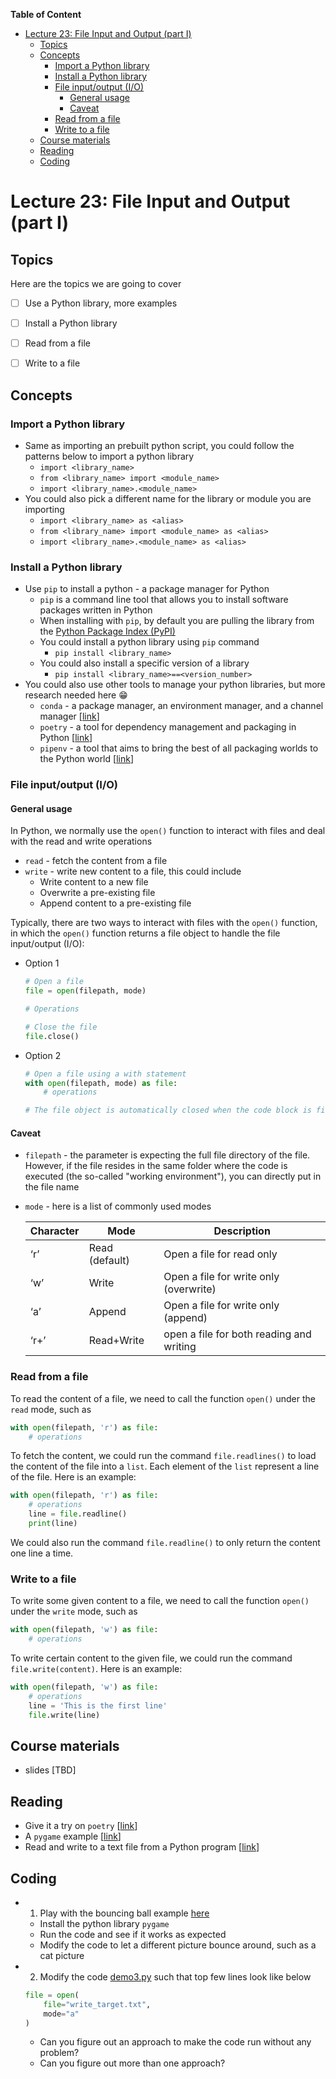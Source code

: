 
**Table of Content**
- [Lecture 23: File Input and Output (part I)](#lecture-23-file-input-and-output-part-i)
  - [Topics](#topics)
  - [Concepts](#concepts)
    - [Import a Python library](#import-a-python-library)
    - [Install a Python library](#install-a-python-library)
    - [File input/output (I/O)](#file-inputoutput-io)
      - [General usage](#general-usage)
      - [Caveat](#caveat)
    - [Read from a file](#read-from-a-file)
    - [Write to a file](#write-to-a-file)
  - [Course materials](#course-materials)
  - [Reading](#reading)
  - [Coding](#coding)

# Lecture 23: File Input and Output (part I)

## Topics
Here are the topics we are going to cover
* [ ] Use a Python library, more examples
* [ ] Install a Python library
* [ ] Read from a file
* [ ] Write to a file


## Concepts
### Import a Python library
* Same as importing an prebuilt python script, you could follow the patterns below to import a python library
  * `import <library_name>`
  * `from <library_name> import <module_name>`
  * `import <library_name>.<module_name>`
* You could also pick a different name for the library or module you are importing
  * `import <library_name> as <alias>`
  * `from <library_name> import <module_name> as <alias>`
  * `import <library_name>.<module_name> as <alias>`

### Install a Python library
* Use `pip` to install a python - a package manager for Python
  * `pip` is a command line tool that allows you to install software packages written in Python
  * When installing with `pip`, by default you are pulling the library from the [Python Package Index (PyPI)](https://pypi.org/)
  * You could install a python library using `pip` command
    * `pip install <library_name>`
  * You could also install a specific version of a library
    * `pip install <library_name>==<version_number>`
* You could also use other tools to manage your python libraries, but more research needed here :grin:
  * `conda` - a package manager, an environment manager, and a channel manager [[link](https://docs.conda.io/en/latest/)]
  * `poetry` - a tool for dependency management and packaging in Python [[link](https://python-poetry.org/)]
  * `pipenv` - a tool that aims to bring the best of all packaging worlds to the Python world [[link](https://pipenv.pypa.io/en/latest/)]

### File input/output (I/O) 
#### General usage
In Python, we normally use the `open()` function to interact with files and deal with the read and write operations
- `read` - fetch the content from a file
- `write` - write new content to a file, this could include
  - Write content to a new file
  - Overwrite a pre-existing file
  - Append content to a pre-existing file

Typically, there are two ways to interact with files with the `open()` function, in which the `open()` function returns a file object to handle the file input/output (I/O):
- Option 1
    ```python
    # Open a file
    file = open(filepath, mode)

    # Operations

    # Close the file
    file.close()
    ```
- Option 2
    ```python
    # Open a file using a with statement
    with open(filepath, mode) as file:
        # operations

    # The file object is automatically closed when the code block is finished
    ```

#### Caveat
- `filepath` - the parameter is expecting the full file directory of the file. However, if the file resides in the same folder where the code is executed (the so-called "working environment"), you can directly put in the file name
- `mode` - here is a list of commonly used modes

    | Character | Mode           | Description                              |
    | --------- | -------------- | ---------------------------------------- |
    | ‘r’       | Read (default) | Open a file for read only                |
    | ‘w’       | Write          | Open a file for write only (overwrite)   |
    | ‘a’       | Append         | Open a file for write only (append)      |
    | ‘r+’      | Read+Write     | open a file for both reading and writing |

### Read from a file
To read the content of a file, we need to call the function `open()` under the `read` mode, such as 
```python
with open(filepath, 'r') as file:
    # operations
```

To fetch the content, we could run the command `file.readlines()` to load the content of the file into a `list`. Each element of the `list` represent a line of the file. Here is an example:
```python
with open(filepath, 'r') as file:
    # operations
    line = file.readline()
    print(line)
```


We could also run the command `file.readline()` to only return the content one line a time.


### Write to a file
To write some given content to a file, we need to call the function `open()` under the `write` mode, such as
```python
with open(filepath, 'w') as file:
    # operations
```

To write certain content to the given file, we could run the command `file.write(content)`. Here is an example:
```python
with open(filepath, 'w') as file:
    # operations
    line = 'This is the first line'
    file.write(line)
```


## Course materials
* slides [TBD]

## Reading
- Give it a try on `poetry` [[link](https://github.com/xiangshiyin/python-for-kids/tree/main?tab=readme-ov-file#dependency-management-advanced-setting)]
- A `pygame` example [[link](https://www.pygame.org/docs/tut/PygameIntro.html)]
- Read and write to a text file from a Python program [[link](https://muzny.github.io/csci1200-notes/10/1/fileio.html#reading-from-files)]

## Coding
- 1. Play with the bouncing ball example [here](./bouncing_ball.py)
  - Install the python library `pygame`
  - Run the code and see if it works as expected
  - Modify the code to let a different picture bounce around, such as a cat picture
- 2. Modify the code [demo3.py](./demo3.py) such that top few lines look like below
  ```python
  file = open(
      file="write_target.txt",
      mode="a"
  )
  ```
  - Can you figure out an approach to make the code run without any problem?
  - Can you figure out more than one approach?
